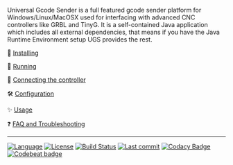 Universal Gcode Sender is a full featured gcode sender platform for Windows/Linux/MacOSX used for interfacing with advanced CNC controllers like GRBL and TinyG. It is a self-contained Java application which includes all external dependencies, that means if you have the Java Runtime Environment setup UGS provides the rest.

:floppy_disk: [Installing](Installing)

:running: [Running](Running)

:electric_plug: [Connecting the controller](Connecting-the-Controller)

:hammer_and_wrench: [Configuration](Configuration)

:sparkles: [Usage](Usage)

:question: [FAQ and Troubleshooting](Troubleshooting-Overview)

***

[![Language](http://winder.github.io/ugs_website/img/shields/Language-Java-brightgreen.svg)](https://adoptopenjdk.net/)
[![License](http://winder.github.io/ugs_website/img/shields/License-GPLv3-blue.svg)](http://www.gnu.org/licenses/quick-guide-gplv3.en.html)
[![Build Status](https://travis-ci.org/winder/Universal-G-Code-Sender.svg?branch=master)](https://travis-ci.org/winder/Universal-G-Code-Sender)
[![Last commit](https://img.shields.io/github/last-commit/winder/Universal-G-Code-Sender.svg?maxAge=1800)](https://github.com/winder/Universal-G-Code-Sender/commits/master)
[![Codacy Badge](https://img.shields.io/codacy/grade/2941c34531f749a2b7fbcd1737f71000)](https://www.codacy.com/app/winder/Universal-G-Code-Sender?utm_source=github.com&amp;utm_medium=referral&amp;utm_content=winder/Universal-G-Code-Sender&amp;utm_campaign=Badge_Grade)
[![Codebeat badge](https://codebeat.co/badges/48cc1265-2f6b-4163-8a8a-964acc073100)](https://codebeat.co/projects/github-com-winder-universal-g-code-sender-master)

